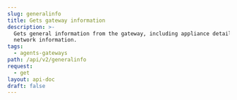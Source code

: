 ```yaml
---
slug: generalinfo
title: Gets gateway information
description: >-
  Gets general information from the gateway, including appliance details and
  network information.
tags:
  - agents-gateways
path: /api/v2/generalinfo
request:
  - get
layout: api-doc
draft: false
---
```


